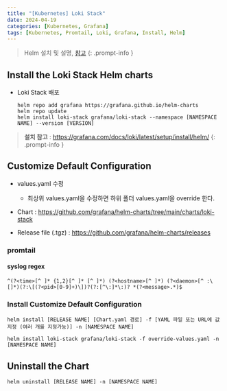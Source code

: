 ```yaml
---
title: "[Kubernetes] Loki Stack"
date: 2024-04-19
categories: [Kubernetes, Grafana]
tags: [Kubernetes, Promtail, Loki, Grafana, Install, Helm]
---
```


> Helm 설치 및 설명, [참고](https://kyungryeol-yoon.github.io/posts/kubernetes-helm/)
{: .prompt-info }

## Install the Loki Stack Helm charts
- Loki Stack 배포
  ```shell
  helm repo add grafana https://grafana.github.io/helm-charts
  helm repo update
  helm install loki-stack grafana/loki-stack --namespace [NAMESPACE NAME] --version [VERSION]
  ```

> **설치 참고** : https://grafana.com/docs/loki/latest/setup/install/helm/
{: .prompt-info }

## Customize Default Configuration
- values.yaml 수정
  - 최상위 values.yaml을 수정하면 하위 폴더 values.yaml을 override 한다.

- Chart : https://github.com/grafana/helm-charts/tree/main/charts/loki-stack
- Release file (.tgz) : https://github.com/grafana/helm-charts/releases

### promtail
#### syslog regex
```
^(?<time>[^ ]* {1,2}[^ ]* [^ ]*) (?<hostname>[^ ]*) (?<daemon>[^ :\[]*)(?:\[(?<pid>[0-9]+)\])?(?:[^\:]*\:)? *(?<message>.*)$
```

### Install Customize Default Configuration
```shell
helm install [RELEASE NAME] [Chart.yaml 경로] -f [YAML 파일 또는 URL에 값 지정 (여러 개를 지정가능)] -n [NAMESPACE NAME]
```

```shell
helm install loki-stack grafana/loki-stack -f override-values.yaml -n [NAMESPACE NAME]
```

## Uninstall the Chart
```shell
helm uninstall [RELEASE NAME] -n [NAMESPACE NAME]
```